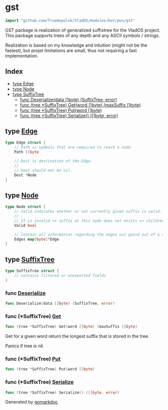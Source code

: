 <!-- Code generated by gomarkdoc. DO NOT EDIT -->

# gst

```go
import "github.com/TrueHopolok/VladOS/modules/bot/pun/gst"
```

GST package is realization of generalized suffixtree for the VladOS project. This package supports trees of any depth and any ASCII symbols / strings.

Realization is based on my knowledge and intuition \(might not be the fastest\), but projet limitations are small, thus not requiring a fast implementation.

## Index

- [type Edge](<#Edge>)
- [type Node](<#Node>)
- [type SuffixTree](<#SuffixTree>)
  - [func Deserialize\(data \[\]byte\) \(SuffixTree, error\)](<#Deserialize>)
  - [func \(tree \*SuffixTree\) Get\(word \[\]byte\) \(maxSuffix \[\]byte\)](<#SuffixTree.Get>)
  - [func \(tree \*SuffixTree\) Put\(word \[\]byte\)](<#SuffixTree.Put>)
  - [func \(tree \*SuffixTree\) Serialize\(\) \(\[\]byte, error\)](<#SuffixTree.Serialize>)


<a name="Edge"></a>
## type [Edge](<https://github.com/TrueHopolok/VladOS/blob/main/modules/bot/pun/gst/gst.go#L20-L28>)



```go
type Edge struct {
    // Path is symbols that are required to reach a node.
    Path []byte

    // Dest is destination of the Edge.
    //
    // Dest should not be nil.
    Dest *Node
}
```

<a name="Node"></a>
## type [Node](<https://github.com/TrueHopolok/VladOS/blob/main/modules/bot/pun/gst/gst.go#L10-L18>)



```go
type Node struct {
    // Valid indicates whether or not currently given suffix is valid.
    //
    // If is invalid => suffix at this node does not exists => children may contain existing suffix.
    Valid bool

    // Contain all information regarding the edges out goind out of a node.
    Edges map[byte]*Edge
}
```

<a name="SuffixTree"></a>
## type [SuffixTree](<https://github.com/TrueHopolok/VladOS/blob/main/modules/bot/pun/gst/gst.go#L30-L35>)



```go
type SuffixTree struct {
    // contains filtered or unexported fields
}
```

<a name="Deserialize"></a>
### func [Deserialize](<https://github.com/TrueHopolok/VladOS/blob/main/modules/bot/pun/gst/bin.go#L23>)

```go
func Deserialize(data []byte) (SuffixTree, error)
```



<a name="SuffixTree.Get"></a>
### func \(\*SuffixTree\) [Get](<https://github.com/TrueHopolok/VladOS/blob/main/modules/bot/pun/gst/get.go#L6>)

```go
func (tree *SuffixTree) Get(word []byte) (maxSuffix []byte)
```

Get for a given word return the longest suffix that is stored in the tree.

Panics if tree is nil.

<a name="SuffixTree.Put"></a>
### func \(\*SuffixTree\) [Put](<https://github.com/TrueHopolok/VladOS/blob/main/modules/bot/pun/gst/put.go#L3>)

```go
func (tree *SuffixTree) Put(word []byte)
```



<a name="SuffixTree.Serialize"></a>
### func \(\*SuffixTree\) [Serialize](<https://github.com/TrueHopolok/VladOS/blob/main/modules/bot/pun/gst/bin.go#L8>)

```go
func (tree *SuffixTree) Serialize() ([]byte, error)
```



Generated by [gomarkdoc](<https://github.com/princjef/gomarkdoc>)

